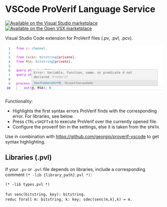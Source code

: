 # VSCode ProVerif Language Service

[![Available on the Visual Studio marketplace][vs-marketplace-shield]][vs-marketplace-link]
[![Available on the Open VSX marketplace][open-vsx-shield]][open-vsx-link]

[vs-marketplace-shield]: https://img.shields.io/visual-studio-marketplace/v/FlorianAlexanderMoser.vscode-proverif-language-service?label=Visual%20Studio%20Marketplace
[vs-marketplace-link]: https://marketplace.visualstudio.com/items?itemName=FlorianAlexanderMoser.vscode-proverif-language-service

[open-vsx-shield]: https://img.shields.io/open-vsx/v/FlorianAlexanderMoser/vscode-proverif-language-service
[open-vsx-link]: https://open-vsx.org/extension/FlorianAlexanderMoser/vscode-proverif-language-service

Visual Studio Code extension for ProVerif files (.pv, .pvl, .pcv). 

![Screenshot showing how the extension shows errors from ProVerif](./docs/sample.png)

Functionality:
- Highlights the first syntax errors ProVerif finds with the corresponding error. For libraries, see below. 
- Press `CTRL`+`SHIFT`+`B` to execute ProVerif over the currently opened file.
- Configure the proverif bin in the settings, else it is taken from the `$PATH`.

Use in combination with https://github.com/georgio/proverif-vscode to get syntax highlighting.

## Libraries (.pvl)

If your `.pv` or `.pvl` file depends on libraries, include a corresponding comment `(* -lib {library_path}.pvl *)`:

```proverif
(* -lib types.pvl *)

fun senc(bitstring, key): bitstring.
reduc forall m: bitstring, k: key; sdec(senc(m,k),k) = m.
```
